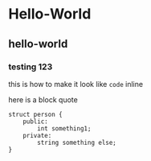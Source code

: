 # Hello-World
## hello-world
### testing 123

this is how to make it look like `code` inline

here is a block quote
```
struct person {
    public:
        int something1;
    private:
        string something else;
}
```